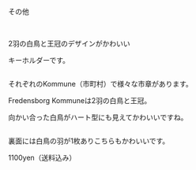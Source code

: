 <link rel="stylesheet" type="text/css" href="/assets/css/styles.css">

その他

 

2羽の白鳥と王冠のデザインがかわいい

キーホルダーです。

<img alt="" src="http://blog.cnobi.jp/v1/blog/user/71e35865e9e62f3f9d70420d6124d2ab/1258558020"/> 

それぞれのKommune（市町村）で様々な市章があります。

Fredensborg Kommuneは2羽の白鳥と王冠。

向かい合った白鳥がハート型にも見えてかわいいですね。

<img alt="" src="http://blog.cnobi.jp/v1/blog/user/71e35865e9e62f3f9d70420d6124d2ab/1258558021"/> 

裏面には白鳥の羽が1枚ありこちらもかわいいです。

1100yen（送料込み）